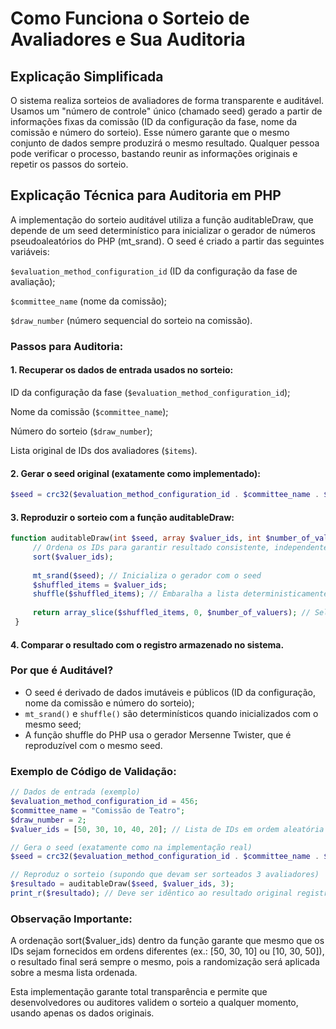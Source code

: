 # Como Funciona o Sorteio de Avaliadores e Sua Auditoria

## Explicação Simplificada
O sistema realiza sorteios de avaliadores de forma transparente e auditável. Usamos um "número de controle" único (chamado seed) gerado a partir de informações fixas da comissão (ID da configuração da fase, nome da comissão e número do sorteio). Esse número garante que o mesmo conjunto de dados sempre produzirá o mesmo resultado. Qualquer pessoa pode verificar o processo, bastando reunir as informações originais e repetir os passos do sorteio.

## Explicação Técnica para Auditoria em PHP
A implementação do sorteio auditável utiliza a função auditableDraw, que depende de um seed determinístico para inicializar o gerador de números pseudoaleatórios do PHP (mt_srand). O seed é criado a partir das seguintes variáveis:

`$evaluation_method_configuration_id` (ID da configuração da fase de avaliação);

`$committee_name` (nome da comissão);

`$draw_number` (número sequencial do sorteio na comissão).

### Passos para Auditoria:
#### 1. Recuperar os dados de entrada usados no sorteio:

ID da configuração da fase (`$evaluation_method_configuration_id`);

Nome da comissão (`$committee_name`);

Número do sorteio (`$draw_number`);

Lista original de IDs dos avaliadores (`$items`).

#### 2. Gerar o seed original (exatamente como implementado):

```php
$seed = crc32($evaluation_method_configuration_id . $committee_name . $draw_number);
```

#### 3. Reproduzir o sorteio com a função auditableDraw:

```php
function auditableDraw(int $seed, array $valuer_ids, int $number_of_valuers) {
     // Ordena os IDs para garantir resultado consistente, independente da ordem de entrada
     sort($valuer_ids);
     
     mt_srand($seed); // Inicializa o gerador com o seed
     $shuffled_items = $valuer_ids;
     shuffle($shuffled_items); // Embaralha a lista deterministicamente
     
     return array_slice($shuffled_items, 0, $number_of_valuers); // Seleciona os N primeiros
 }
```

#### 4. Comparar o resultado com o registro armazenado no sistema.

### Por que é Auditável?
- O seed é derivado de dados imutáveis e públicos (ID da configuração, nome da comissão e número do sorteio);
- `mt_srand()` e `shuffle()` são determinísticos quando inicializados com o mesmo seed;
- A função shuffle do PHP usa o gerador Mersenne Twister, que é reproduzível com o mesmo seed.

### Exemplo de Código de Validação:
```php
// Dados de entrada (exemplo)
$evaluation_method_configuration_id = 456;
$committee_name = "Comissão de Teatro";
$draw_number = 2;
$valuer_ids = [50, 30, 10, 40, 20]; // Lista de IDs em ordem aleatória

// Gera o seed (exatamente como na implementação real)
$seed = crc32($evaluation_method_configuration_id . $committee_name . $draw_number);

// Reproduz o sorteio (supondo que devam ser sorteados 3 avaliadores)
$resultado = auditableDraw($seed, $valuer_ids, 3);
print_r($resultado); // Deve ser idêntico ao resultado original registrado
```

### Observação Importante:
A ordenação sort($valuer_ids) dentro da função garante que mesmo que os IDs sejam fornecidos em ordens diferentes (ex.: [50, 30, 10] ou [10, 30, 50]), o resultado final será sempre o mesmo, pois a randomização será aplicada sobre a mesma lista ordenada.

Esta implementação garante total transparência e permite que desenvolvedores ou auditores validem o sorteio a qualquer momento, usando apenas os dados originais.

